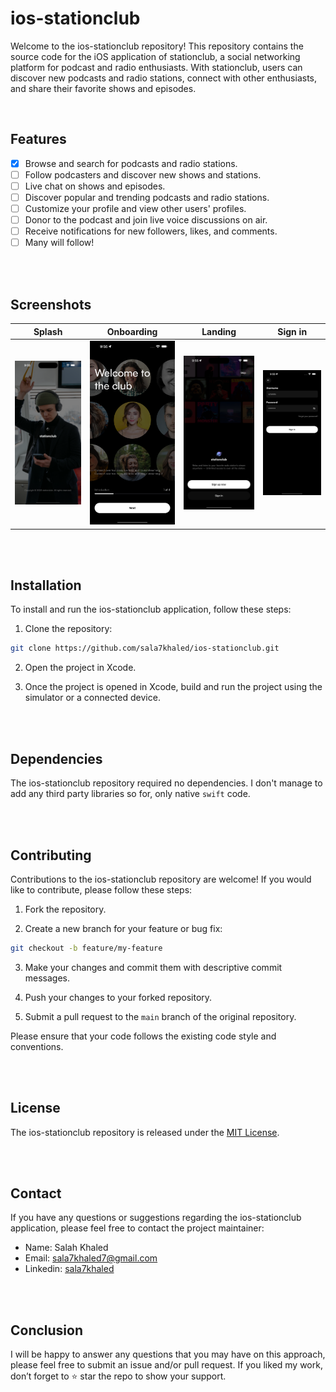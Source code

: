 # ios-stationclub

Welcome to the ios-stationclub repository! This repository contains the source code for the iOS application of stationclub, a social networking platform for podcast and radio enthusiasts. With stationclub, users can discover new podcasts and radio stations, connect with other enthusiasts, and share their favorite shows and episodes.

<br>

## Features

- [x] Browse and search for podcasts and radio stations.
- [ ] Follow podcasters and discover new shows and stations.
- [ ] Live chat on shows and episodes.
- [ ] Discover popular and trending podcasts and radio stations.
- [ ] Customize your profile and view other users' profiles.
- [ ] Donor to the podcast and join live voice discussions on air.
- [ ] Receive notifications for new followers, likes, and comments.
- [ ] Many will follow!

<br>
<br>

## Screenshots

| Splash | Onboarding | Landing | Sign in |
| --- | --- | --- | --- |
| ![Splash](/screenshots/splash.png) | ![Onboarding](/screenshots/onboarding.png) | ![Landing](/screenshots/landing.png) | ![Sign in](/screenshots/sign-in.png) |

<br>
<br>

## Installation

To install and run the ios-stationclub application, follow these steps:

1. Clone the repository:

```bash
git clone https://github.com/sala7khaled/ios-stationclub.git
```

2. Open the project in Xcode.

3. Once the project is opened in Xcode, build and run the project using the simulator or a connected device.

<br>
<br>

## Dependencies

The ios-stationclub repository required no dependencies. I don't manage to add any third party libraries so for, only native `swift` code.

<br>
<br>

## Contributing

Contributions to the ios-stationclub repository are welcome! If you would like to contribute, please follow these steps:

1. Fork the repository.

2. Create a new branch for your feature or bug fix:

```bash
git checkout -b feature/my-feature
```

3. Make your changes and commit them with descriptive commit messages.

4. Push your changes to your forked repository.

5. Submit a pull request to the `main` branch of the original repository.

Please ensure that your code follows the existing code style and conventions.

<br>
<br>

## License

The ios-stationclub repository is released under the [MIT License](LICENSE).

<br>
<br>

## Contact

If you have any questions or suggestions regarding the ios-stationclub application, please feel free to contact the project maintainer:

- Name: Salah Khaled
- Email: sala7khaled7@gmail.com
- Linkedin: [sala7khaled](Https://www.linkedin.com/in/sala7khaled/)

<br>
<br>

## Conclusion

I will be happy to answer any questions that you may have on this approach, please feel free to submit an issue and/or pull request.
If you liked my work, don’t forget to ⭐ star the repo to show your support.
